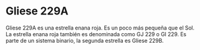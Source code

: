 # Gliese 229A

Gliese 229A es una estrella enana roja. Es un poco más pequeña que el Sol. La
estrella enana roja también es denominada como GJ 229 o GI 229. Es parte de un
sistema binario, la segunda estrella es Gliese 229B.
